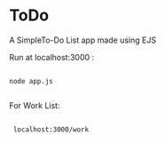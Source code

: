 # ToDo
A SimpleTo-Do List app made using EJS

Run at localhost:3000 :

```
 
node app.js
 
```

For Work List:
```
 
 localhost:3000/work
  
```
